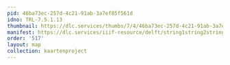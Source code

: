 ```yaml
---
pid: 46ba73ec-257d-4c21-91ab-3a7ef85f561d
idno: TRL-7.5.1.13
thumbnail: https://dlc.services/thumbs/7/4/46ba73ec-257d-4c21-91ab-3a7ef85f561d/full/400,339/0/default.jpg
manifest: https://dlc.services/iiif-resource/delft/string1string2string3/kaartenproject-2007/TRL-7.5.1.13
order: '517'
layout: map
collection: kaartenproject
---
```

